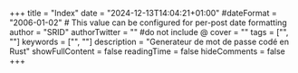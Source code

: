 +++
title = "Index"
date = "2024-12-13T14:04:21+01:00"
#dateFormat = "2006-01-02" # This value can be configured for per-post date formatting
author = "SRID"
authorTwitter = "" #do not include @
cover = ""
tags = ["", ""]
keywords = ["", ""]
description = "Generateur de mot de passe codé en Rust"
showFullContent = false
readingTime = false
hideComments = false
+++
